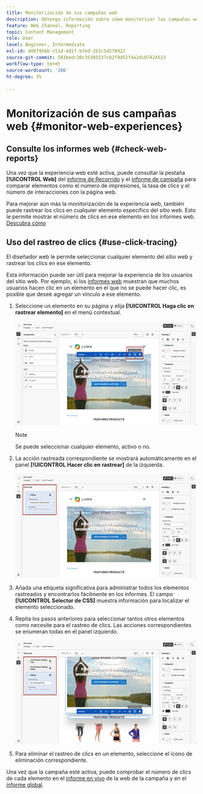 ```yaml
---
title: Monitorización de sus campañas web
description: Obtenga información sobre cómo monitorizar las campañas web en Journey Optimizer
feature: Web Channel, Reporting
topic: Content Management
role: User
level: Beginner, Intermediate
exl-id: d89795bb-c51d-4d1f-b7ed-2b2c5d278922
source-git-commit: 503bedc30c35305537c62f9452f4a2dc07424523
workflow-type: tm+mt
source-wordcount: '286'
ht-degree: 3%

---
```


# Monitorización de sus campañas web {#monitor-web-experiences}

## Consulte los informes web {#check-web-reports}

Una vez que la experiencia web esté activa, puede consultar la pestaña **[!UICONTROL Web]** del [informe de Recorrido](../reports/journey-global-report-cja.md#web-cja) y el [informe de campaña](../reports/campaign-global-report-cja.md#web) para comparar elementos como el número de impresiones, la tasa de clics y el número de interacciones con la página web.

<!--You can check the **[!UICONTROL Web]** tab of the campaign reports. Learn more on the campaign web [live report](../reports/campaign-live-report.md#web-tab) and [global report](../reports/campaign-global-report.md#web-tab).-->

Para mejorar aún más la monitorización de la experiencia web, también puede rastrear los clics en cualquier elemento específico del sitio web. Esto le permite mostrar el número de clics en ese elemento en los informes web. [Descubra cómo](#use-click-tracing)

## Uso del rastreo de clics {#use-click-tracing}

El diseñador web le permite seleccionar cualquier elemento del sitio web y rastrear los clics en ese elemento.

Esta información puede ser útil para mejorar la experiencia de los usuarios del sitio web. Por ejemplo, si los [informes web](../reports/campaign-global-report.md#web-tab) muestran que muchos usuarios hacen clic en un elemento en el que no se puede hacer clic, es posible que desee agregar un vínculo a ese elemento.

1. Seleccione un elemento en su página y elija **[!UICONTROL Haga clic en rastrear elemento]** en el menú contextual.

   ![](assets/web-designer-click-track.png)

   >[!NOTE]
   >
   >Se puede seleccionar cualquier elemento, activo o no.

1. La acción rastreada correspondiente se mostrará automáticamente en el panel **[!UICONTROL Hacer clic en rastrear]** de la izquierda.

   ![](assets/web-designer-click-track-pane.png)

1. Añada una etiqueta significativa para administrar todos los elementos rastreados y encontrarlos fácilmente en los informes. El campo **[!UICONTROL Selector de CSS]** muestra información para localizar el elemento seleccionado.

1. Repita los pasos anteriores para seleccionar tantos otros elementos como necesite para el rastreo de clics. Las acciones correspondientes se enumeran todas en el panel izquierdo.

   ![](assets/web-designer-click-tracking-actions.png)

1. Para eliminar el rastreo de clics en un elemento, seleccione el icono de eliminación correspondiente.

Una vez que la campaña esté activa, puede comprobar el número de clics de cada elemento en el [informe en vivo](../reports/campaign-live-report.md#web-tab) de la web de la campaña y en el [informe global](../reports/campaign-global-report.md#web-tab).

